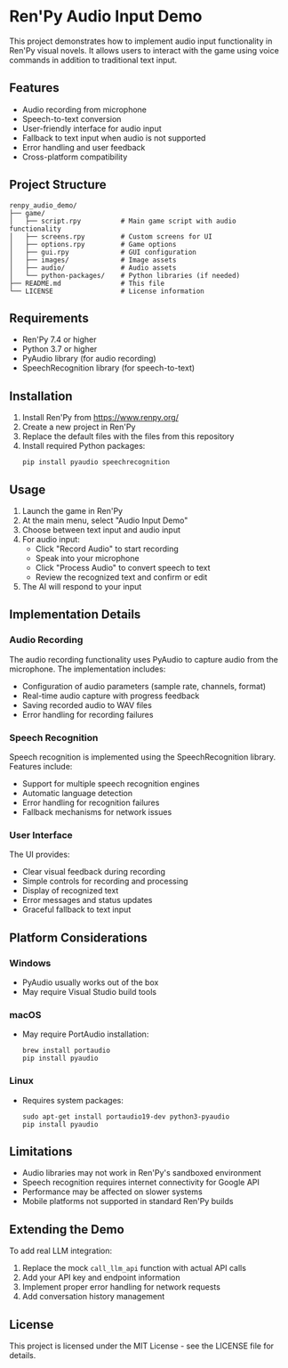 # Ren'Py Audio Input Demo

This project demonstrates how to implement audio input functionality in Ren'Py visual novels. It allows users to interact with the game using voice commands in addition to traditional text input.

## Features

- Audio recording from microphone
- Speech-to-text conversion
- User-friendly interface for audio input
- Fallback to text input when audio is not supported
- Error handling and user feedback
- Cross-platform compatibility

## Project Structure

```
renpy_audio_demo/
├── game/
│   ├── script.rpy          # Main game script with audio functionality
│   ├── screens.rpy         # Custom screens for UI
│   ├── options.rpy         # Game options
│   ├── gui.rpy             # GUI configuration
│   ├── images/             # Image assets
│   ├── audio/              # Audio assets
│   └── python-packages/    # Python libraries (if needed)
├── README.md               # This file
└── LICENSE                 # License information
```

## Requirements

- Ren'Py 7.4 or higher
- Python 3.7 or higher
- PyAudio library (for audio recording)
- SpeechRecognition library (for speech-to-text)

## Installation

1. Install Ren'Py from https://www.renpy.org/
2. Create a new project in Ren'Py
3. Replace the default files with the files from this repository
4. Install required Python packages:
   ```
   pip install pyaudio speechrecognition
   ```

## Usage

1. Launch the game in Ren'Py
2. At the main menu, select "Audio Input Demo"
3. Choose between text input and audio input
4. For audio input:
   - Click "Record Audio" to start recording
   - Speak into your microphone
   - Click "Process Audio" to convert speech to text
   - Review the recognized text and confirm or edit
5. The AI will respond to your input

## Implementation Details

### Audio Recording

The audio recording functionality uses PyAudio to capture audio from the microphone. The implementation includes:

- Configuration of audio parameters (sample rate, channels, format)
- Real-time audio capture with progress feedback
- Saving recorded audio to WAV files
- Error handling for recording failures

### Speech Recognition

Speech recognition is implemented using the SpeechRecognition library. Features include:

- Support for multiple speech recognition engines
- Automatic language detection
- Error handling for recognition failures
- Fallback mechanisms for network issues

### User Interface

The UI provides:

- Clear visual feedback during recording
- Simple controls for recording and processing
- Display of recognized text
- Error messages and status updates
- Graceful fallback to text input

## Platform Considerations

### Windows

- PyAudio usually works out of the box
- May require Visual Studio build tools

### macOS

- May require PortAudio installation:
  ```
  brew install portaudio
  pip install pyaudio
  ```

### Linux

- Requires system packages:
  ```
  sudo apt-get install portaudio19-dev python3-pyaudio
  pip install pyaudio
  ```

## Limitations

- Audio libraries may not work in Ren'Py's sandboxed environment
- Speech recognition requires internet connectivity for Google API
- Performance may be affected on slower systems
- Mobile platforms not supported in standard Ren'Py builds

## Extending the Demo

To add real LLM integration:

1. Replace the mock `call_llm_api` function with actual API calls
2. Add your API key and endpoint information
3. Implement proper error handling for network requests
4. Add conversation history management

## License

This project is licensed under the MIT License - see the LICENSE file for details.